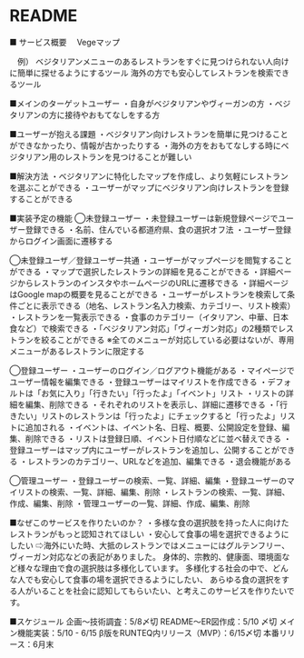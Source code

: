 # README
■ サービス概要
　Vegeマップ

　例）
  ベジタリアンメニューのあるレストランをすぐに見つけられない人向けに簡単に探せるようにするツール
  海外の方でも安心してレストランを検索できるツール

■メインのターゲットユーザー
  ・自身がベジタリアンやヴィーガンの方
  ・ベジタリアンの方に接待やおもてなしをする方

■ユーザーが抱える課題
  ・ベジタリアン向けレストランを簡単に見つけることができなかったり、情報が古かったりする
  ・海外の方をおもてなしする時にベジタリアン用のレストランを見つけることが難しい

■解決方法
  ・ベジタリアンに特化したマップを作成し、より気軽にレストランを選ぶことができる
  ・ユーザーがマップにベジタリアン向けレストランを登録することができる

■実装予定の機能
  ◯未登録ユーザー
    ・未登録ユーザーは新規登録ページでユーザー登録できる
      ・名前、住んでいる都道府県、食の選択オフ法
      ・ユーザー登録からログイン画面に遷移する

  ◯未登録ユーザ／登録ユーザー共通
    ・ユーザーがマップページを閲覧することができる
    ・マップで選択したレストランの詳細を見ることができる
      ・詳細ページからレストランのインスタやホームページのURLに遷移できる
      ・詳細ページはGoogle mapの概要を見ることができる
    ・ユーザーがレストランを検索して条件ごとに表示できる（地名、レストラン名入力検索、カテゴリー、リスト検索）
      ・レストランを一覧表示できる
      ・食事のカテゴリー（イタリアン、中華、日本食など）で検索できる
      ・「ベジタリアン対応」「ヴィーガン対応」の2種類でレストランを絞ることができる
        ※全てのメニューが対応している必要はないが、専用メニューがあるレストランに限定する

  ◯登録ユーザー
    ・ユーザーのログイン／ログアウト機能がある
    ・マイページでユーザー情報を編集できる
    ・登録ユーザーはマイリストを作成できる
      ・デフォルトは「お気に入り」「行きたい」「行ったよ」「イベント」リスト
      ・リストの詳細を編集、削除できる
      ・それぞれのリストを表示し、詳細に遷移できる
      ・「行きたい」リストのレストランは「行ったよ」にチェックすると「行ったよ」リストに追加される
      ・イベントは、イベント名、日程、概要、公開設定を登録、編集、削除できる
      ・リストは登録日順、イベント日付順などに並べ替えできる
    ・登録ユーザーはマップ内にユーザーがレストランを追加し、公開することができる
      ・レストランのカテゴリー、URLなどを追加、編集できる
    ・退会機能がある

  ◯管理ユーザー
    ・登録ユーザーの検索、一覧、詳細、編集
    ・登録ユーザーのマイリストの検索、一覧、詳細、編集、削除
    ・レストランの検索、一覧、詳細、作成、編集、削除
    ・管理ユーザーの一覧、詳細、作成、編集、削除

■なぜこのサービスを作りたいのか？
  ・多様な食の選択肢を持った人に向けたレストランがもっと認知されてほしい
  ・安心して食事の場を選択できるようにしたい
    ⇨海外にいた時、大抵のレストランではメニューにはグルテンフリー、ヴィーガン対応などの表記がありました。
      身体的、宗教的、健康面、環境面など様々な理由で食の選択肢は多様化しています。
      多様化する社会の中で、どんな人でも安心して食事の場を選択できるようにしたい、
      あらゆる食の選択をする人がいることを社会に認知してもらいたい、と考えこのサービスを作りたいです。

■スケジュール
  企画〜技術調査：5/8〆切
  README〜ER図作成：5/10 〆切
  メイン機能実装：5/10 - 6/15
  β版をRUNTEQ内リリース（MVP）：6/15〆切
  本番リリース：6月末